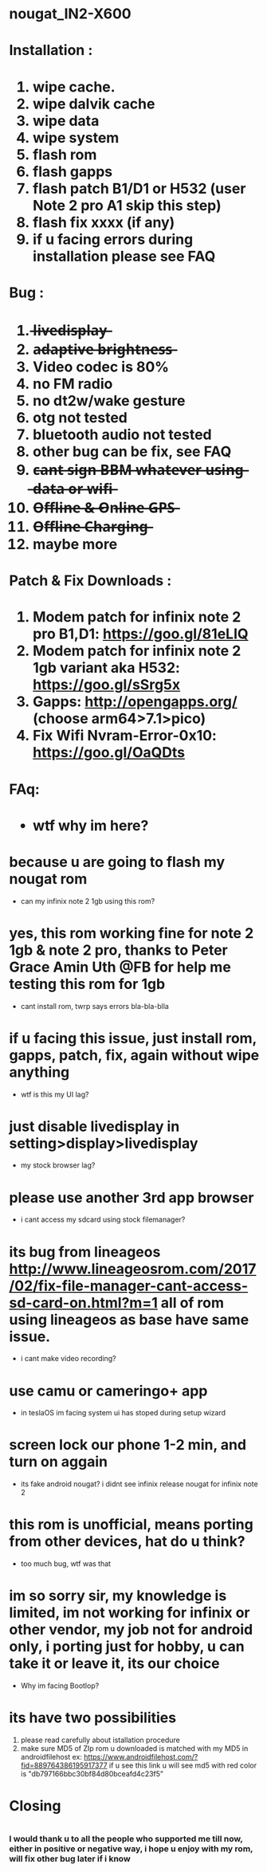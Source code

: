 # nougat_IN2-X600
<h1>Installation :<h1>

1) wipe cache.
2) wipe dalvik cache
3) wipe data	
4) wipe system
5) flash rom
6) flash gapps
7) flash patch B1/D1 or H532 (user Note 2 pro A1 skip this step)
8) flash fix xxxx (if any)
9) if u facing errors during installation please see FAQ
  
  
  
<h1>Bug :<h1>

1) l̶i̶v̶e̶d̶i̶s̶p̶l̶a̶y̶
2) a̶d̶a̶p̶t̶i̶v̶e̶ ̶b̶r̶i̶g̶h̶t̶n̶e̶s̶s̶
3) Video codec is 80%
4) no FM radio
5) no dt2w/wake gesture
6) otg not tested
7) bluetooth audio not tested
8) other bug can be fix, see FAQ
9) c̶a̶n̶t̶ ̶s̶i̶g̶n̶ ̶B̶B̶M̶ ̶w̶h̶a̶t̶e̶v̶e̶r̶ ̶u̶s̶i̶n̶g̶ ̶d̶a̶t̶a̶ ̶o̶r̶ ̶w̶i̶f̶i̶
10) O̶f̶f̶l̶i̶n̶e̶ ̶&̶ ̶O̶n̶l̶i̶n̶e̶ ̶G̶P̶S̶
11) O̶f̶f̶l̶i̶n̶e̶ ̶C̶h̶a̶r̶g̶i̶n̶g̶
12) maybe more
  
  
  <h1>Patch & Fix Downloads :<h1>
  
  1) Modem patch for infinix note 2 pro B1,D1: https://goo.gl/81eLIQ
  2) Modem patch for infinix note 2 1gb variant aka H532: https://goo.gl/sSrg5x
  3) Gapps: http://opengapps.org/ (choose arm64>7.1>pico)
  4) Fix Wifi Nvram-Error-0x10: https://goo.gl/OaQDts
  

<h1>FAq:<h1>

 * wtf why im here?
 # because u are going to flash my nougat rom
 
 * can my infinix note 2 1gb using this rom?
 # yes, this rom working fine for note 2 1gb & note 2 pro, thanks to Peter Grace Amin Uth @FB for help me testing this rom for 1gb
 
 * cant install rom, twrp says errors bla-bla-blla
 # if u facing this issue, just install rom, gapps, patch, fix, again without wipe anything
 
 * wtf is this my UI lag?
 # just disable livedisplay in setting>display>livedisplay
 
 * my stock browser lag?
 # please use another 3rd app browser
 
 * i cant access my sdcard using stock filemanager?
 # its bug from lineageos http://www.lineageosrom.com/2017/02/fix-file-manager-cant-access-sd-card-on.html?m=1 all of rom using lineageos as base have same issue.
 
 * i cant make video recording?
 # use camu or cameringo+ app
 
 * in teslaOS im facing system ui has stoped during setup wizard
 # screen lock our phone 1-2 min, and turn on aggain
 
 * its fake android nougat? i didnt see infinix release nougat for infinix note 2
 # this rom is unofficial, means porting from other devices, hat do u think?
 
 * too much bug, wtf was that
 # im so sorry sir, my knowledge is limited, im not working for infinix or other vendor, my job not for android only, i porting just for hobby, u can take it or leave it, its our choice 
 
 * Why im facing Bootlop?
 # its have two possibilities
 1. please read carefully about istallation procedure
 2. make sure MD5 of ZIp rom u downloaded is matched with my MD5 in androidfilehost ex: https://www.androidfilehost.com/?fid=889764386195917377 if u see this link u will see md5 with red color is "db797166bbc30bf84d80bceafd4c23f5"
 
 
 
 <h1>Closing<h1>
 <h3>I would thank u to all the people who supported me till now, either in positive or negative way, i hope u enjoy with my rom, will fix other bug later if i know<h3>
